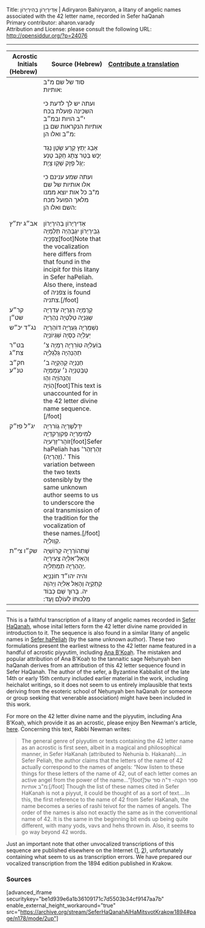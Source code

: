 <html>
<head></head>
<body>
Title: אַדִירְיַרוֹן בַהִירְיַרוֹן | Adiryaron Ḅahiryaron, a litany of angelic names associated with the 42 letter name, recorded in Sefer haQanah<br />
Primary contributor: aharon.varady<br />
Attribution and License: please consult the following URL: <a href="http://opensiddur.org/?p=24076">http://opensiddur.org/?p=24076</a>
<p />
<hr />

<table style="margin-left: auto;margin-right: auto;" class="draggable">
<thead><tr><th id="x" style="text-align: right;">Acrostic Initials (Hebrew)</th><th style="text-align: right;">Source (Hebrew)</th><th style="text-align: left;"><a href="/contributing/upload/">Contribute a translation</a></th></tr></thead>
<tbody>
<tr><td style="vertical-align:top;" width="16%">
<div class="scribe"><span lang="he">

</span></div></td>

<td style="vertical-align:top;" width="30%">
<div class="liturgy"><span lang="he">
סוד של שם מ"ב אותיות:

ועתה יש לך לדעת כי השכינה פועלת בכח י״ב הויות ובמ״ב אותיות הנקראות שם בן מ״ב ואלו הן:

אְבַג יְתַץ קְרַע שָׂטָן נְגַד יְכָש בְּטַר צְתָג חְקַב טְנַע יְגַל פְזָק שְׁקָו צְיָת:

ועתה שמע ענינם כי אלו אותיות של שם מ"ב כל אות יוצא ממנו מלאך הפועל מכח השם ואלו הן:
</span></div></td>

<td style="vertical-align:top;" width="50%"><div class="english">

</td></tr>


<tr><td style="vertical-align:top;" width="16%">
<div class="scribe"><span lang="he">
אב״ג 
ית״ץ
</span></div></td>

<td style="vertical-align:top;" width="30%">
<div class="liturgy"><span lang="he">
אַדִירְיַרוֹן בַהִירְיַרוֹן גַבִירְיַרוֹן 
יִגְבְּהַיַה תְּלַמְיָה צְפַנְיָה[foot]Note that the vocalization here differs from that found in the incipit for this litany in Sefer haPeliah. Also there, instead of צפניה is found צתניה.[/foot] 
</span></div></td>

<td style="vertical-align:top;" width="50%"><div class="english">

</td></tr>


<tr><td style="vertical-align:top;" width="16%">
<div class="scribe"><span lang="he">
קר״ע 
שט״ן
</span></div></td>

<td style="vertical-align:top;" width="30%">
<div class="liturgy"><span lang="he">
קְרַמְיָה רְגַרְיָה עַדִרְיָה 
שְגַנְיָה טְלַטְיָה נְהַרְיָה 
</span></div></td>

<td style="vertical-align:top;" width="50%"><div class="english">

</td></tr>


<tr><td style="vertical-align:top;" width="16%">
<div class="scribe"><span lang="he">
נג״ד 
יכ״ש
</span></div></td>

<td style="vertical-align:top;" width="30%">
<div class="liturgy"><span lang="he">
נִשְׁמַרְיָה גְעַרְיָה דוֹהַרְיָה 
יְעַלְיָה כֵסְיָה שִׁגְיוֹנְיָה 
</span></div></td>

<td style="vertical-align:top;" width="50%"><div class="english">

</td></tr>


<tr><td style="vertical-align:top;" width="16%">
<div class="scribe"><span lang="he">
בט״ר 
צת״ג
</span></div></td>

<td style="vertical-align:top;" width="30%">
<div class="liturgy"><span lang="he">
בוֹעֵלִיָהּ טוֹרִרְיָה רַמְיָה 
צ׳ תְהַנְהִיָה גַלְגַלְיָה 
</span></div></td>

<td style="vertical-align:top;" width="50%"><div class="english">

</td></tr>


<tr><td style="vertical-align:top;" width="16%">
<div class="scribe"><span lang="he">
חק״ב 
טנ״ע
</span></div></td>

<td style="vertical-align:top;" width="30%">
<div class="liturgy"><span lang="he">
חַנַנְיָה קַהַקְיָה ב׳ 
טַבְטַנְיָה נ׳ עַמְמַיָה 
וְהַנְהוְֹיָה וִהַו הְוֹיָה[foot]This text is unaccounted for in the 42 letter divine name sequence.[/foot]
</span></div></td>

<td style="vertical-align:top;" width="50%"><div class="english">

</td></tr>


<tr><td style="vertical-align:top;" width="16%">
<div class="scribe"><span lang="he">
יג״ל 
פז״ק
</span></div></td>

<td style="vertical-align:top;" width="30%">
<div class="liturgy"><span lang="he">
יִדַלְשְׁרַיָה גְוֹררִיָה לְמִיִמַרְיָה 
פְקוְרַקדַיָה זוֹהָר־זְרֵעיָה[foot]Sefer haPeliah has '<span class="hebrew">זְהַרְזְהַר (זְהַרְיֶה)</span>.' This variation between the two texts ostensibly by the same unknown author seems to us to underscore the oral transmission of the tradition for the vocalization of these names.[/foot] קַוְולַיָה. 
</span></div></td>

<td style="vertical-align:top;" width="50%"><div class="english">

</td></tr>


<tr><td style="vertical-align:top;" width="16%">
<div class="scribe"><span lang="he">
שק״ו
צי״ת
</span></div></td>

<td style="vertical-align:top;" width="30%">
<div class="liturgy"><span lang="he">
שַׁתְהוֹרְרַיָה קַרוֹשְׁיָה וְהָאֵלְ־אִלְיָה 
צְעִירְיָה יַהְהַרַיָה תְמֵתְלִיָה.
</span></div></td>

<td style="vertical-align:top;" width="50%"><div class="english">

</div></td></tr>


<tr><td style="vertical-align:top;" width="16%">
<div class="scribe"><span lang="he">

</span></div></td>

<td style="vertical-align:top;" width="30%">
<div class="liturgy"><span lang="he">
והיה יהו״ד חוֹנַנְיָא קַתְקַיָה וְהָאֵל אֵלִיָה וַיְהוָֹה יה.
בָּרוּךְ שֵׁם כְּבוֹד מַלְכוּתוֹ לְעוֹלָם וָעֶד:‏
</span></div></td>

<td style="vertical-align:top;" width="50%"><div class="english">

</div></td></tr>
</tbody></table>

<hr />

This is a faithful transcription of a litany of angelic names recorded in <a href="https://www.jewishvirtuallibrary.org/kanah-and-peliyah-books-of">Sefer HaQanah</a>, whose inital letters form the 42 letter divine name provided in introduction to it. The sequence is also found in a similar litany of angelic names in <a href="https://opensiddur.org/prayers/praxes/contemplation/adiryaraots-bahiryarots/">Sefer haPeliah</a> (by the same unknown author). These two formulations present the earliest witness to the 42 letter name featured in a handful of acrostic piyyutim, including <a href="https://opensiddur.org/prayers/collective-welfare/trouble/captivity/ana-bkoah-a-42-letter-name-piyyut-translated-by-reb-zalman/">Ana B'Koaḥ</a>. The mistaken and popular attribution of Ana B'Koaḥ to the tannaitic sage Neḥunyah ben haQanah derives from an attribution of this 42 letter sequence found in Sefer HaQanah. The author of the sefer, a Byzantine Kabbalist of the late 14th or early 15th century included earlier material in the work, including heichalot writings, so it does not seem to us entirely implausible that texts deriving from the esoteric school of Neḥunyah ben haQanah (or someone or group seeking that venerable association) might have been included in this work.

For more on the 42 letter divine name and the piyyutim, including Ana B'Koaḥ, which provide it as an acrostic, please enjoy Ben Newman's article, <a href="http://kaphtziel.blogspot.com/2012/05/utterance-of-name-of-42-ana-be-koach-as.html">here</a>. Concerning this text, Rabbi Newman writes:

<blockquote>The general genre of piyyutim or texts containing the 42 letter name as an acrostic is first seen, albeit in a magical and philosophical manner, in Sefer HaKanah (attributed to Nehunia b. Hakanah)....in Sefer Peliah, the author claims that the letters of the name of 42 actually correspond to the names of angels: “Now listen to these things for these letters of the name of 42, out of each letter comes an active angel from the power of the name…”[foot]ספר הקנה- ד"ה סוד של מ"ב אותיות:[/foot]  Though the list of these names cited in Sefer HaKanah is not a piyyut, it could be thought of as a sort of text....In this, the first reference to the name of 42 from Sefer HaKanah, the name becomes a series of rashi teivot for the names of angels. The order of the names is also not exactly the same as in the conventional name of 42. It is the same in the beginning bit ends up being quite different, with many yods, vavs and hehs thrown in. Also, it seems to go way beyond 42 words.</blockquote>

Just an important note that other unvocalized transcriptions of this sequence are published elsewhere on the Internet (<a href="http://www.hebrew.grimoar.cz/anonym/sefer_ha-kana.htm">1</a>, <a href="https://www.sefaria.org/Sefer_HaKana.54?lang=he">2</a>), unfortunately containing what seem to us as transcription errors. We have prepared our vocalized transcription from the 1894 edition published in Krakow.

<h3>Sources</h3>

[advanced_iframe securitykey="be1d939e6a1b36109171c7d5503b34cf9147aa7b" enable_external_height_workaround="true" src="https://archive.org/stream/SeferHaQanahAlHaMitsvotKrakow1894#page/n178/mode/2up"]

</body>
</html>